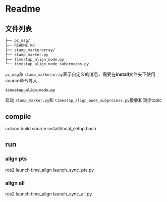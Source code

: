 # Readme

## 文件列表

```bash
├── pc_msg/
├── README.md
├── stamp_markerarray/
├── stamp_marker.py
├── timestap_align_node.py
└── timestap_align_node_subprocess.py
```

`pc_msg`和 `stamp_markerarray`表示自定义的消息，需要在**install**文件夹下使用source命令导入

~~`timestap_align_node.py`~~

启动 `stamp_marker.py`和 `timestap_align_node_subprocess.py`接收和同步topic



## compile
colcon build
source install/local_setup.bash 

## run
### align pts
ros2 launch time_align launch_sync_pts.py
### align all
ros2 launch time_align launch_sync_all.py